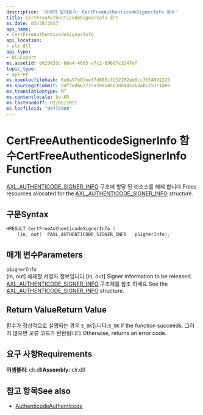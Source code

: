 ```yaml
---
description: '자세히 알아보기: CertFreeAuthenticodeSignerInfo 함수'
title: CertFreeAuthenticodeSignerInfo 함수
ms.date: 03/30/2017
api_name:
- CertFreeAuthenticodeSignerInfo
api_location:
- clr.dll
api_type:
- DLLExport
ms.assetid: 8029633c-b6e4-4665-a7c2-89607c3247ef
topic_type:
- apiref
ms.openlocfilehash: 6e8a97e8fee37d885c7d32102ed8cc7654992223
ms.sourcegitcommit: ddf7edb67715a5b9a45e3dd44536dabc153c1de0
ms.translationtype: MT
ms.contentlocale: ko-KR
ms.lasthandoff: 02/06/2021
ms.locfileid: "99772980"
---
```

# <a name="certfreeauthenticodesignerinfo-function"></a><span data-ttu-id="1cf05-103">CertFreeAuthenticodeSignerInfo 함수</span><span class="sxs-lookup"><span data-stu-id="1cf05-103">CertFreeAuthenticodeSignerInfo Function</span></span>

<span data-ttu-id="1cf05-104">[AXL_AUTHENTICODE_SIGNER_INFO](axl-authenticode-signer-info-structure.md) 구조에 할당 된 리소스를 해제 합니다.</span><span class="sxs-lookup"><span data-stu-id="1cf05-104">Frees resources allocated for the [AXL_AUTHENTICODE_SIGNER_INFO](axl-authenticode-signer-info-structure.md) structure.</span></span>

## <a name="syntax"></a><span data-ttu-id="1cf05-105">구문</span><span class="sxs-lookup"><span data-stu-id="1cf05-105">Syntax</span></span>

```cpp
HRESULT CertFreeAuthenticodeSignerInfo (
    [in, out]  PAXL_AUTHENTICODE_SIGNER_INFO   pSignerInfo);
```

## <a name="parameters"></a><span data-ttu-id="1cf05-106">매개 변수</span><span class="sxs-lookup"><span data-stu-id="1cf05-106">Parameters</span></span>

 `pSignerInfo`\
 <span data-ttu-id="1cf05-107">[in, out] 해제할 서명자 정보입니다.</span><span class="sxs-lookup"><span data-stu-id="1cf05-107">[in, out] Signer information to be released.</span></span> <span data-ttu-id="1cf05-108">[AXL_AUTHENTICODE_SIGNER_INFO](axl-authenticode-signer-info-structure.md) 구조체를 참조 하세요.</span><span class="sxs-lookup"><span data-stu-id="1cf05-108">See the [AXL_AUTHENTICODE_SIGNER_INFO](axl-authenticode-signer-info-structure.md) structure.</span></span>

## <a name="return-value"></a><span data-ttu-id="1cf05-109">Return Value</span><span class="sxs-lookup"><span data-stu-id="1cf05-109">Return Value</span></span>

 <span data-ttu-id="1cf05-110">함수가 정상적으로 실행되는 경우 `S_OK`입니다.</span><span class="sxs-lookup"><span data-stu-id="1cf05-110">`S_OK` if the function succeeds.</span></span> <span data-ttu-id="1cf05-111">그러지 않으면 오류 코드가 반환됩니다.</span><span class="sxs-lookup"><span data-stu-id="1cf05-111">Otherwise, returns an error code.</span></span>

## <a name="requirements"></a><span data-ttu-id="1cf05-112">요구 사항</span><span class="sxs-lookup"><span data-stu-id="1cf05-112">Requirements</span></span>

<span data-ttu-id="1cf05-113">**어셈블리**: clr.dll</span><span class="sxs-lookup"><span data-stu-id="1cf05-113">**Assembly**: clr.dll</span></span>

## <a name="see-also"></a><span data-ttu-id="1cf05-114">참고 항목</span><span class="sxs-lookup"><span data-stu-id="1cf05-114">See also</span></span>

- [<span data-ttu-id="1cf05-115">Authenticode</span><span class="sxs-lookup"><span data-stu-id="1cf05-115">Authenticode</span></span>](index.md)
